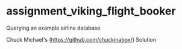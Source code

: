 assignment_viking_flight_booker
===============================

Querying an example airline database

Chuck Michael's (https://github.com/chuckinabox/) Solution

